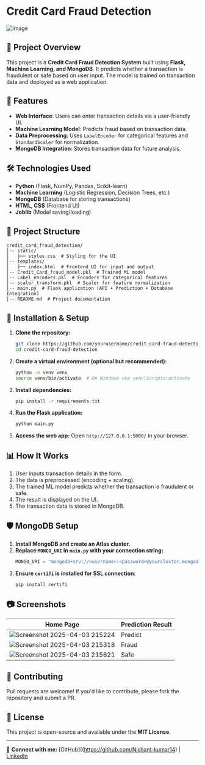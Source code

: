 # Credit Card Fraud Detection

![image](https://github.com/user-attachments/assets/41305954-5885-4a2c-a53a-a8361d541448)

## 📌 Project Overview
This project is a **Credit Card Fraud Detection System** built using **Flask, Machine Learning, and MongoDB**. It predicts whether a transaction is fraudulent or safe based on user input. The model is trained on transaction data and deployed as a web application.

## 🚀 Features
- **Web Interface**: Users can enter transaction details via a user-friendly UI.
- **Machine Learning Model**: Predicts fraud based on transaction data.
- **Data Preprocessing**: Uses `LabelEncoder` for categorical features and `StandardScaler` for normalization.
- **MongoDB Integration**: Stores transaction data for future analysis.

## 🛠️ Technologies Used
- **Python** (Flask, NumPy, Pandas, Scikit-learn)
- **Machine Learning** (Logistic Regression, Decision Trees, etc.)
- **MongoDB** (Database for storing transactions)
- **HTML, CSS** (Frontend UI)
- **Joblib** (Model saving/loading)

## 📁 Project Structure
```
credit_card_fraud_detection/
│-- static/
│   ├── styles.css  # Styling for the UI
│-- templates/
│   ├── index.html  # Frontend UI for input and output
│-- Credit_Card_fraud_model.pkl  # Trained ML model
│-- Label_encoders.pkl  # Encoders for categorical features
│-- scaler_transform.pkl  # Scaler for feature normalization
│-- main.py  # Flask application (API + Prediction + Database Integration)
│-- README.md  # Project documentation
```

## 🔧 Installation & Setup
1. **Clone the repository:**
   ```bash
   git clone https://github.com/yourusername/credit-card-fraud-detection.git
   cd credit-card-fraud-detection
   ```
2. **Create a virtual environment (optional but recommended):**
   ```bash
   python -m venv venv
   source venv/bin/activate  # On Windows use venv\Scripts\activate
   ```
3. **Install dependencies:**
   ```bash
   pip install -r requirements.txt
   ```
4. **Run the Flask application:**
   ```bash
   python main.py
   ```
5. **Access the web app:** Open `http://127.0.0.1:5000/` in your browser.

## 📊 How It Works
1. User inputs transaction details in the form.
2. The data is preprocessed (encoding + scaling).
3. The trained ML model predicts whether the transaction is fraudulent or safe.
4. The result is displayed on the UI.
5. The transaction data is stored in MongoDB.

## 🛡️ MongoDB Setup
1. **Install MongoDB and create an Atlas cluster.**
2. **Replace `MONGO_URI` in `main.py` with your connection string:**
   ```python
   MONGO_URI = "mongodb+srv://<username>:<password>@yourcluster.mongodb.net/?retryWrites=true&w=majority"
   ```
3. **Ensure `certifi` is installed for SSL connection:**
   ```bash
   pip install certifi
   ```

## 📷 Screenshots
| Home Page | Prediction Result |
|-----------|------------------|
| ![Screenshot 2025-04-03 215224](https://github.com/user-attachments/assets/b2aa36b9-efed-4ea3-a0c9-ee03ece5f05a) | Predict |
| ![Screenshot 2025-04-03 215318](https://github.com/user-attachments/assets/58d6b58d-352a-4d0e-bb54-7fec051452a1) | Fraud |
| ![Screenshot 2025-04-03 215621](https://github.com/user-attachments/assets/011a0962-8fa9-492f-ae65-31381279f692) | Safe |


## 🤝 Contributing
Pull requests are welcome! If you'd like to contribute, please fork the repository and submit a PR.

## 📜 License
This project is open-source and available under the **MIT License**.

---
🔗 **Connect with me:** [GitHub]((https://github.com/Nishant-kumar14) | [LinkedIn](www.linkedin.com/in/nishant-kumar-b55951285)

